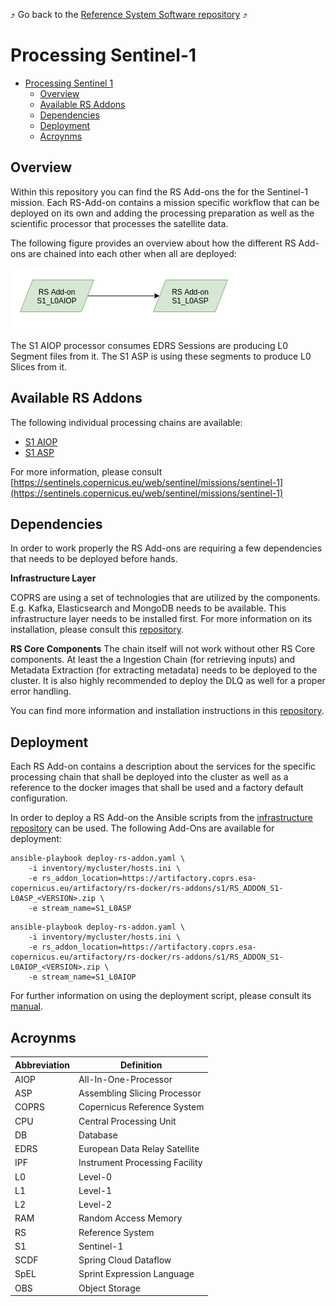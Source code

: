 :arrow_heading_up: Go back to the [Reference System Software repository](https://github.com/COPRS/reference-system-software) :arrow_heading_up:

# Processing Sentinel-1
* [Processing Sentinel 1](#processing-sentinel-1)  
  * [Overview](#overview)
  * [Available RS Addons](#available-rs-addons)
  * [Dependencies](#dependencies)
  * [Deployment](#deployment)
  * [Acroynms](#acroynms)


## Overview

Within this repository you can find the RS Add-ons the for the Sentinel-1 mission. Each RS-Add-on contains a mission specific workflow that can be deployed on its own and adding the processing preparation as well as the scientific processor that processes the satellite data.

The following figure provides an overview about how the different RS Add-ons are chained into each other when all are deployed:

![overview](./media/rs_addons_s1_overview.png "Overview")

The S1 AIOP processor consumes EDRS Sessions are producing L0 Segment files from it. The S1 ASP is using these segments to produce L0 Slices from it.

## Available RS Addons
The following individual processing chains are available:
* [S1 AIOP](./s1-l0aiop/doc/ReleaseNote.md)
* [S1 ASP](./s1-l0asp/doc/ReleaseNote.md)

For more information, please consult [https://sentinels.copernicus.eu/web/sentinel/missions/sentinel-1](https://sentinels.copernicus.eu/web/sentinel/missions/sentinel-1)

## Dependencies

In order to work properly the RS Add-ons are requiring a few dependencies that needs to be deployed before hands.

**Infrastructure Layer**

COPRS are using a set of technologies that are utilized by the components. E.g. Kafka, Elasticsearch and MongoDB needs to be available. This infrastructure layer needs to be installed first. For more information on its installation, please consult this [repository](https://github.com/COPRS/infrastructure).

**RS Core Components**
The chain itself will not work without other RS Core components. At least the a Ingestion Chain (for retrieving inputs) and Metadata Extraction (for extracting metadata) needs to be deployed to the cluster. It is also highly recommended to deploy the DLQ as well for a proper error handling.

You can find more information and installation instructions in this [repository](https://github.com/COPRS/production-common).

## Deployment

Each RS Add-on contains a description about the services for the specific processing chain that shall be deployed into the cluster as well as a reference to the docker images that shall be used and a factory default configuration.

In order to deploy a RS Add-on the Ansible scripts from the [infrastructure repository](https://github.com/COPRS/infrastructure) can be used. The following Add-Ons are available for deployment:

```
ansible-playbook deploy-rs-addon.yaml \
    -i inventory/mycluster/hosts.ini \
    -e rs_addon_location=https://artifactory.coprs.esa-copernicus.eu/artifactory/rs-docker/rs-addons/s1/RS_ADDON_S1-L0ASP_<VERSION>.zip \
    -e stream_name=S1_L0ASP
```

```
ansible-playbook deploy-rs-addon.yaml \
    -i inventory/mycluster/hosts.ini \
    -e rs_addon_location=https://artifactory.coprs.esa-copernicus.eu/artifactory/rs-docker/rs-addons/s1/RS_ADDON_S1-L0AIOP_<VERSION>.zip \
    -e stream_name=S1_L0AIOP
```

For further information on using the deployment script, please consult its [manual](https://github.com/COPRS/infrastructure/blob/e642b4e78782b3e5d649570e4a72b27cb42efeed/doc/how-to/RS%20Add-on%20-%20RS%20Core.md).

  
## Acroynms

| Abbreviation | Definition |
|---|---|
| AIOP | All-In-One-Processor |
| ASP | Assembling Slicing Processor |
| COPRS | Copernicus Reference System |
| CPU | Central Processing Unit
| DB | Database |
| EDRS | European Data Relay Satellite |
| IPF | Instrument Processing Facility |
| L0 | Level-0 |
| L1 | Level-1 |
| L2| Level-2|
| RAM | Random Access Memory |
| RS | Reference System |
| S1 | Sentinel-1 |
| SCDF | Spring Cloud Dataflow |
| SpEL | Sprint Expression Language |
| OBS | Object Storage |

